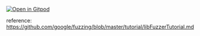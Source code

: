 [![Open in Gitpod](https://gitpod.io/button/open-in-gitpod.svg)](https://gitpod.io/#https://github.com/yukarinoki/fuzzing-tutorial)  
  
reference: https://github.com/google/fuzzing/blob/master/tutorial/libFuzzerTutorial.md  

